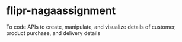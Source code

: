 # flipr-nagaassignment
To code APIs to create, manipulate, and visualize details of customer, product purchase, and delivery details
